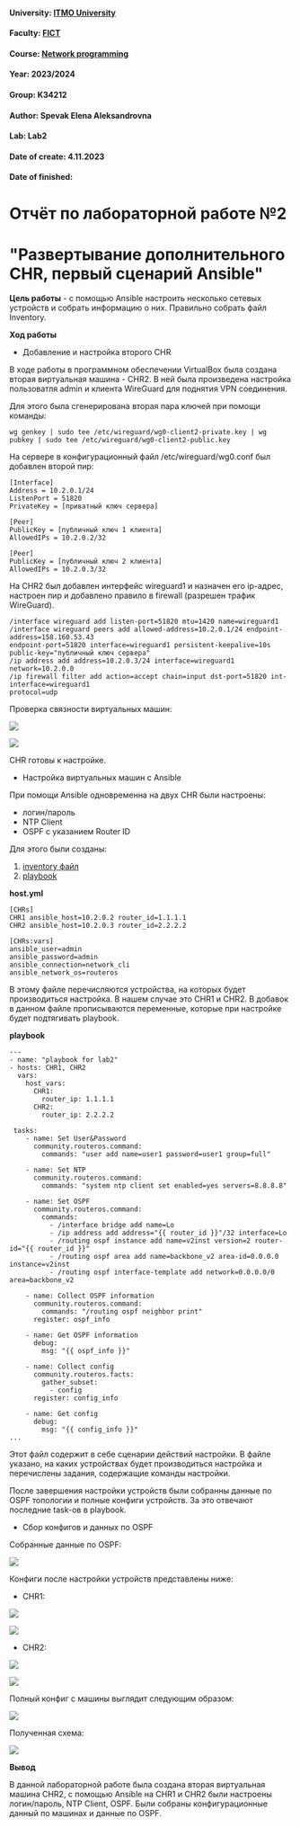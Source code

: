 #### University: [ITMO University](https://##3itmo.ru/ru/)
#### Faculty: [FICT](https://fict.itmo.ru)
#### Course: [Network programming](https://github.com/itmo-ict-faculty/network-programming)
#### Year: 2023/2024
#### Group: K34212
#### Author: Spevak Elena Aleksandrovna
#### Lab: Lab2
#### Date of create: 4.11.2023
#### Date of finished:

# **Отчёт по лабораторной работе №2**
# "Развертывание дополнительного CHR, первый сценарий Ansible"

**Цель работы** - с помощью Ansible настроить несколько сетевых устройств и собрать информацию о них. Правильно собрать файл Inventory.

**Ход работы**

- Добавление и настройка второго CHR

В ходе работы  в  программном обеспечении VirtualBox была создана вторая виртуальная машина - CHR2. В ней была произведена настройка пользоватля admin и клиента WireGuard для поднятия  VPN соединения.

Для этого была сгенерирована вторая пара ключей при помощи команды:

```
wg genkey | sudo tee /etc/wireguard/wg0-client2-private.key | wg pubkey | sudo tee /etc/wireguard/wg0-client2-public.key
```

На сервере в конфигурационный файл /etc/wireguard/wg0.conf был добавлен второй пир:

```
[Interface]
Address = 10.2.0.1/24
ListenPort = 51820
PrivateKey = [приватный ключ сервера]

[Peer]
PublicKey = [публичный ключ 1 клиента]
AllowedIPs = 10.2.0.2/32

[Peer]
PublicKey = [публичный ключ 2 клиента]
AllowedIPs = 10.2.0.3/32
```

На CHR2 был добавлен интерфейс wireguard1 и назначен его ip-адрес, настроен пир и добавлено правило в firewall (разрешен трафик WireGuard).

```
/interface wireguard add listen-port=51820 mtu=1420 name=wireguard1
/interface wireguard peers add allowed-address=10.2.0.1/24 endpoint-address=158.160.53.43
endpoint-port=51820 interface=wireguard1 persistent-keepalive=10s
public-key="публичный ключ сервера"
/ip address add address=10.2.0.3/24 interface=wireguard1 network=10.2.0.0
/ip firewall filter add action=accept chain=input dst-port=51820 int-interface=wireguard1
protocol=udp
```
Проверка связности виртуальных машин:

![](https://github.com/LenaSpevak/2023-2024-network_programming-k34212-spevak_e_a/blob/main/lab2/screenshots/pingCHR2.jpg)

![](https://github.com/LenaSpevak/2023-2024-network_programming-k34212-spevak_e_a/blob/main/lab2/screenshots/pingCHR1.jpg)

CHR готовы к настройке.

- Настройка виртуальных машин с Ansible

При помощи Ansible одновременна на двух CHR были настроены:
 - логин/пароль
 - NTP Client
 - OSPF с указанием Router ID
 
Для этого были созданы:
 
1. [inventory файл](https://github.com/LenaSpevak/2023-2024-network_programming-k34212-spevak_e_a/blob/main/lab2/files/hosts.yml)
2. [playbook](https://github.com/LenaSpevak/2023-2024-network_programming-k34212-spevak_e_a/blob/main/lab2/files/lab2.yml)

**host.yml**

```
[CHRs]
CHR1 ansible_host=10.2.0.2 router_id=1.1.1.1
CHR2 ansible_host=10.2.0.3 router_id=2.2.2.2

[CHRs:vars]
ansible_user=admin
ansible_password=admin
ansible_connection=network_cli
ansible_network_os=routeros
```
В этому файле перечисляются устройства, на которых будет производиться настройка. В нашем случае это CHR1 и CHR2. В добавок в данном файле прописываются переменные, которые при настройке будет подтягивать playbook.

**playbook**

```
---
- name: "playbook for lab2"
- hosts: CHR1, CHR2
  vars:
    host_vars:
      CHR1:
        router_ip: 1.1.1.1
      CHR2:
        router_ip: 2.2.2.2

 tasks:
    - name: Set User&Password
      community.routeros.command:
        commands: "user add name=user1 password=user1 group=full"

    - name: Set NTP
      community.routeros.command:
        commands: "system ntp client set enabled=yes servers=8.8.8.8"

    - name: Set OSPF
      community.routeros.command:
        commands:
          - /interface bridge add name=Lo
          - /ip address add address="{{ router_id }}"/32 interface=Lo
          - /routing ospf instance add name=v2inst version=2 router-id="{{ router_id }}"
          - /routing ospf area add name=backbone_v2 area-id=0.0.0.0 instance=v2inst
          - /routing ospf interface-template add network=0.0.0.0/0 area=backbone_v2

    - name: Collect OSPF information
      community.routeros.command:
        commands: "/routing ospf neighbor print"
      register: ospf_info

    - name: Get OSPF information
      debug:
        msg: "{{ ospf_info }}"

    - name: Collect config
      community.routeros.facts:
        gather_subset:
          - config
      register: config_info

    - name: Get config
      debug:
        msg: "{{ config_info }}"
...
```

Этот файл содержит в себе сценарии действий настройки. В файле указано, на каких устройствах будет производиться настройка и перечислены задания, содержащие команды настройки.

После завершения настройки устройств были собранны данные по OSPF топологии и полные конфиги устройств. За это отвечают последние task-ов в playbook.

- Сбор конфигов и данных по OSPF

Собранные данные по OSPF:

![](https://github.com/LenaSpevak/2023-2024-network_programming-k34212-spevak_e_a/blob/main/lab2/screenshots/msg_ospf.jpg)

Конфиги после настройки устройств представлены ниже:

- CHR1:

![](https://github.com/LenaSpevak/2023-2024-network_programming-k34212-spevak_e_a/blob/main/lab2/screenshots/CHR1_config1.jpg)

![](https://github.com/LenaSpevak/2023-2024-network_programming-k34212-spevak_e_a/blob/main/lab2/screenshots/CHR1_config2.jpg)

- CHR2:

![](https://github.com/LenaSpevak/2023-2024-network_programming-k34212-spevak_e_a/blob/main/lab2/screenshots/CHR2_config.jpg)

![](https://github.com/LenaSpevak/2023-2024-network_programming-k34212-spevak_e_a/blob/main/lab2/screenshots/CHR2_config2.jpg)

Полный конфиг с машины выглядит следующим образом:

![](https://github.com/LenaSpevak/2023-2024-network_programming-k34212-spevak_e_a/blob/main/lab2/screenshots/config.jpg)

Полученная схема:

![](https://github.com/LenaSpevak/2023-2024-network_programming-k34212-spevak_e_a/blob/main/lab2/NP_lab2.png)

**Вывод**

В данной лабораторной работе была создана вторая виртуальная машина CHR2, с помощью Ansible на CHR1 и CHR2 были настроены логин/пароль, NTP Client, OSPF. Были собраны конфигурационные данный по машинах и данные по OSPF.

